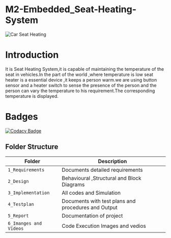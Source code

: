 # M2-Embedded_Seat-Heating-System

![Car Seat Heating](https://user-images.githubusercontent.com/94288413/144062397-c950f78f-f17e-42ae-aa92-14c4fa816ef4.jpg)

# Introduction
It is Seat Heating System,it is capable of maintaining the temperature of the seat in vehicles.In the part of the world ,where temperature is low seat heater is a essential device ,it keeps a person warm.we are using button sensor and a heater switch to sense the presence of the person and the person can vary the temperature to his requirement.The corresponding temperature is displayed.

# Badges 
[![Codacy Badge](https://app.codacy.com/project/badge/Grade/071bdedb6857447ba43063d2e30b0668)](https://www.codacy.com/gh/vkagar/M2-Embedded_Seat-Heating-System/dashboard?utm_source=github.com&amp;utm_medium=referral&amp;utm_content=vkagar/M2-Embedded_Seat-Heating-System&amp;utm_campaign=Badge_Grade)


## Folder Structure
Folder                   | Description
-------------------------| -----------------------------------------
`1_Requirements`         | Documents detailed requirements
`2_Design`         | Behavioural ,Structural and Block Diagrams
`3_Implementation`     | All codes and Simulation
`4_Testplan`       | Documents with test plans and procedures and Output
`5_Report`               | Documentation of project
`6_Imanges and Videos`      | Code Execution Images and vedios
